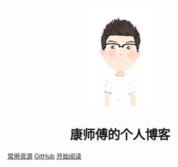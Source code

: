 <p align="center">
<img src="img/myPic2.png" />
</p>
<h1 align="center">康师傅的个人博客</h1>

[常用资源](https://shimo.im/docs/MuiACIg1HlYfVxrj/)
[GitHub](https://github.com/kzwill/blog)
[开始阅读](#个人简介)




